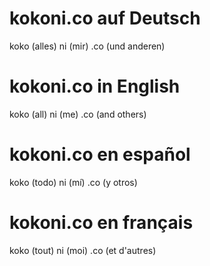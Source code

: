 # kokoni.co auf Deutsch
koko (alles) ni (mir) .co (und anderen)
# kokoni.co in English
koko (all) ni (me) .co (and others)
# kokoni.co en español
koko (todo) ni (mí) .co (y otros)
# kokoni.co en français
koko (tout) ni (moi) .co (et d'autres)
